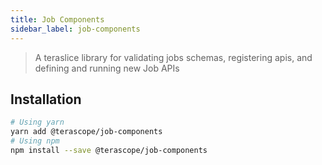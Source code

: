 ```yaml
---
title: Job Components
sidebar_label: job-components
---
```


> A teraslice library for validating jobs schemas, registering apis, and defining and running new Job APIs

## Installation

```bash
# Using yarn
yarn add @terascope/job-components
# Using npm
npm install --save @terascope/job-components
```
